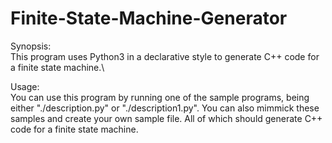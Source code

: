 # Finite-State-Machine-Generator

Synopsis:\
This program uses Python3 in a declarative style to generate C++ code for a finite state machine.\

Usage:\
You can use this program by running one of the sample programs, being either "./description.py" or "./description1.py". You can also mimmick these samples and create your own sample file. All of which should generate C++ code for a finite state machine.
